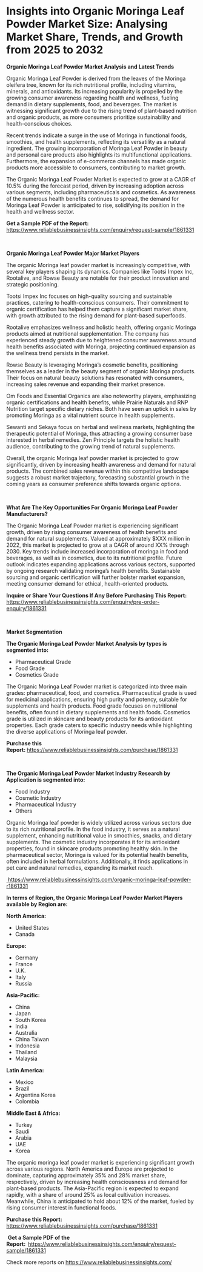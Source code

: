 <p><h1>Insights into Organic Moringa Leaf Powder Market Size: Analysing Market Share, Trends, and Growth from 2025 to 2032</h1></p><p><strong>Organic Moringa Leaf Powder Market Analysis and Latest Trends</strong></p>
<p><p>Organic Moringa Leaf Powder is derived from the leaves of the Moringa oleifera tree, known for its rich nutritional profile, including vitamins, minerals, and antioxidants. Its increasing popularity is propelled by the growing consumer awareness regarding health and wellness, fueling demand in dietary supplements, food, and beverages. The market is witnessing significant growth due to the rising trend of plant-based nutrition and organic products, as more consumers prioritize sustainability and health-conscious choices.</p><p>Recent trends indicate a surge in the use of Moringa in functional foods, smoothies, and health supplements, reflecting its versatility as a natural ingredient. The growing incorporation of Moringa Leaf Powder in beauty and personal care products also highlights its multifunctional applications. Furthermore, the expansion of e-commerce channels has made organic products more accessible to consumers, contributing to market growth. </p><p>The Organic Moringa Leaf Powder Market is expected to grow at a CAGR of 10.5% during the forecast period, driven by increasing adoption across various segments, including pharmaceuticals and cosmetics. As awareness of the numerous health benefits continues to spread, the demand for Moringa Leaf Powder is anticipated to rise, solidifying its position in the health and wellness sector.</p></p>
<p><strong>Get a Sample PDF of the Report:&nbsp;</strong> <a href="https://www.reliablebusinessinsights.com/enquiry/request-sample/1861331?utm_campaign=2757&utm_medium=2&utm_source=Github&utm_content=ia&utm_term=07042025&utm_id=organic-moringa-leaf-powder">https://www.reliablebusinessinsights.com/enquiry/request-sample/1861331</a></p>
<p>&nbsp;</p>
<p><strong>Organic Moringa Leaf Powder Major Market Players</strong></p>
<p><p>The organic Moringa leaf powder market is increasingly competitive, with several key players shaping its dynamics. Companies like Tootsi Impex Inc, Rootalive, and Rowse Beauty are notable for their product innovation and strategic positioning.</p><p>Tootsi Impex Inc focuses on high-quality sourcing and sustainable practices, catering to health-conscious consumers. Their commitment to organic certification has helped them capture a significant market share, with growth attributed to the rising demand for plant-based superfoods.</p><p>Rootalive emphasizes wellness and holistic health, offering organic Moringa products aimed at nutritional supplementation. The company has experienced steady growth due to heightened consumer awareness around health benefits associated with Moringa, projecting continued expansion as the wellness trend persists in the market.</p><p>Rowse Beauty is leveraging Moringa’s cosmetic benefits, positioning themselves as a leader in the beauty segment of organic Moringa products. Their focus on natural beauty solutions has resonated with consumers, increasing sales revenue and expanding their market presence.</p><p>Om Foods and Essential Organics are also noteworthy players, emphasizing organic certifications and health benefits, while Prairie Naturals and RNP Nutrition target specific dietary niches. Both have seen an uptick in sales by promoting Moringa as a vital nutrient source in health supplements.</p><p>Sewanti and Sekaya focus on herbal and wellness markets, highlighting the therapeutic potential of Moringa, thus attracting a growing consumer base interested in herbal remedies. Zen Principle targets the holistic health audience, contributing to the growing trend of natural supplements.</p><p>Overall, the organic Moringa leaf powder market is projected to grow significantly, driven by increasing health awareness and demand for natural products. The combined sales revenue within this competitive landscape suggests a robust market trajectory, forecasting substantial growth in the coming years as consumer preference shifts towards organic options.</p></p>
<p>&nbsp;</p>
<p><strong>What Are The Key Opportunities For Organic Moringa Leaf Powder Manufacturers?</strong></p>
<p><p>The Organic Moringa Leaf Powder market is experiencing significant growth, driven by rising consumer awareness of health benefits and demand for natural supplements. Valued at approximately $­XXX million in 2022, this market is projected to grow at a CAGR of around XX% through 2030. Key trends include increased incorporation of moringa in food and beverages, as well as in cosmetics, due to its nutritional profile. Future outlook indicates expanding applications across various sectors, supported by ongoing research validating moringa’s health benefits. Sustainable sourcing and organic certification will further bolster market expansion, meeting consumer demand for ethical, health-oriented products.</p></p>
<p><strong>Inquire or Share Your Questions If Any Before Purchasing This Report:</strong> <a href="https://www.reliablebusinessinsights.com/enquiry/pre-order-enquiry/1861331?utm_campaign=2757&utm_medium=2&utm_source=Github&utm_content=ia&utm_term=07042025&utm_id=organic-moringa-leaf-powder">https://www.reliablebusinessinsights.com/enquiry/pre-order-enquiry/1861331</a></p>
<p>&nbsp;</p>
<p><strong>Market Segmentation</strong></p>
<p><strong>The Organic Moringa Leaf Powder Market Analysis by types is segmented into:</strong></p>
<p><ul><li>Pharmaceutical Grade</li><li>Food Grade</li><li>Cosmetics Grade</li></ul></p>
<p><p>The Organic Moringa Leaf Powder market is categorized into three main grades: pharmaceutical, food, and cosmetics. Pharmaceutical grade is used for medicinal applications, ensuring high purity and potency, suitable for supplements and health products. Food grade focuses on nutritional benefits, often found in dietary supplements and health foods. Cosmetics grade is utilized in skincare and beauty products for its antioxidant properties. Each grade caters to specific industry needs while highlighting the diverse applications of Moringa leaf powder.</p></p>
<p><strong>Purchase this Report:&nbsp;</strong><a href="https://www.reliablebusinessinsights.com/purchase/1861331?utm_campaign=2757&utm_medium=2&utm_source=Github&utm_content=ia&utm_term=07042025&utm_id=organic-moringa-leaf-powder">https://www.reliablebusinessinsights.com/purchase/1861331</a></p>
<p>&nbsp;</p>
<p><strong>The Organic Moringa Leaf Powder Market Industry Research by Application is segmented into:</strong></p>
<p><ul><li>Food Industry</li><li>Cosmetic Industry</li><li>Pharmaceutical Industry</li><li>Others</li></ul></p>
<p><p>Organic Moringa leaf powder is widely utilized across various sectors due to its rich nutritional profile. In the food industry, it serves as a natural supplement, enhancing nutritional value in smoothies, snacks, and dietary supplements. The cosmetic industry incorporates it for its antioxidant properties, found in skincare products promoting healthy skin. In the pharmaceutical sector, Moringa is valued for its potential health benefits, often included in herbal formulations. Additionally, it finds applications in pet care and natural remedies, expanding its market reach.</p></p>
<p><a href="https://www.reliablebusinessinsights.com/organic-moringa-leaf-powder-r1861331?utm_campaign=2757&utm_medium=2&utm_source=Github&utm_content=ia&utm_term=07042025&utm_id=organic-moringa-leaf-powder">&nbsp;https://www.reliablebusinessinsights.com/organic-moringa-leaf-powder-r1861331</a></p>
<p><strong>In terms of Region, the Organic Moringa Leaf Powder Market Players available by Region are:</strong></p>
<p>
    <p> <strong> North America: </strong>
        <ul>
            <li>United States</li>
            <li>Canada</li>
        </ul>
        </p> 
    <p> <strong> Europe: </strong>
        <ul>
            <li>Germany</li>
            <li>France</li>
            <li>U.K.</li>
            <li>Italy</li>
            <li>Russia</li>
        </ul>
        </p> 
    <p> <strong> Asia-Pacific: </strong>
        <ul>
            <li>China</li>
            <li>Japan</li>
            <li>South Korea</li>
            <li>India</li>
            <li>Australia</li>
            <li>China Taiwan</li>
            <li>Indonesia</li>
            <li>Thailand</li>
            <li>Malaysia</li>
        </ul>
        </p> 
    <p> <strong> Latin America: </strong>
        <ul>
            <li>Mexico</li>
            <li>Brazil</li>
            <li>Argentina Korea</li>
            <li>Colombia</li>
        </ul>
        </p> 
    <p> <strong> Middle East & Africa: </strong>
        <ul>
            <li>Turkey</li>
            <li>Saudi</li>
            <li>Arabia</li>
            <li>UAE</li>
            <li>Korea</li>
        </ul>
    </p>
    </p>
<p><p>The organic moringa leaf powder market is experiencing significant growth across various regions. North America and Europe are projected to dominate, capturing approximately 35% and 28% market share, respectively, driven by increasing health consciousness and demand for plant-based products. The Asia-Pacific region is expected to expand rapidly, with a share of around 25% as local cultivation increases. Meanwhile, China is anticipated to hold about 12% of the market, fueled by rising consumer interest in functional foods.</p></p>
<p><strong>Purchase this Report: </strong><a href="https://www.reliablebusinessinsights.com/purchase/1861331?utm_campaign=2757&utm_medium=2&utm_source=Github&utm_content=ia&utm_term=07042025&utm_id=organic-moringa-leaf-powder">https://www.reliablebusinessinsights.com/purchase/1861331</a></p>
<p>&nbsp;<strong>Get a Sample PDF of the Report:&nbsp;&nbsp;</strong><a href="https://www.reliablebusinessinsights.com/enquiry/request-sample/1861331?utm_campaign=2757&utm_medium=2&utm_source=Github&utm_content=ia&utm_term=07042025&utm_id=organic-moringa-leaf-powder">https://www.reliablebusinessinsights.com/enquiry/request-sample/1861331</a></p>
<p><strong></strong></p>
<p>Check more reports on <a href="https://www.reliablebusinessinsights.com/?utm_campaign=2757&utm_medium=2&utm_source=Github&utm_content=ia&utm_term=07042025&utm_id=organic-moringa-leaf-powder">https://www.reliablebusinessinsights.com/</a></p>